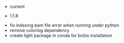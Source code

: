 - current
 
- 1.1.8

 * fix indexing bam file error when running under python
 * remove colorlog dependency
 * create light package in conda for bcbio installation
